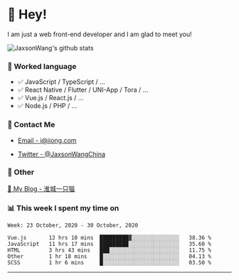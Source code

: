 # 👋 Hey!

I am just a web front-end developer and I am glad to meet you!

![JaxsonWang's github stats](https://github-readme-stats.vercel.app/api?username=JaxsonWang&&show_icons=true&&title_color=1abc9c&&icon_color=1abc9c)


### 📝 Worked language

- ✅ JavaScript / TypeScript / ...
- ✅ React Native / Flutter / UNI-App / Tora / ...
- ✅ Vue.js / React.js / ...
- ✅ Node.js / PHP / ...

### 📮 Contact Me

- [Email - i@iiong.com](mailto:i@iiong.com)

- [Twitter - @JaxsonWangChina](https://twitter.com/JaxsonWangChina)

### 🤪 Other

[📌 My Blog - 淮城一只猫](https://iiong.com)

### 📊 This week I spent my time on

<!--START_SECTION:waka-->
```text
Week: 23 October, 2020 - 30 October, 2020

Vue.js       12 hrs 10 mins  █████████▓░░░░░░░░░░░░░░░   38.36 % 
JavaScript   11 hrs 17 mins  █████████░░░░░░░░░░░░░░░░   35.60 % 
HTML         3 hrs 43 mins   ███░░░░░░░░░░░░░░░░░░░░░░   11.75 % 
Other        1 hr 18 mins    █░░░░░░░░░░░░░░░░░░░░░░░░   04.13 % 
SCSS         1 hr 6 mins     █░░░░░░░░░░░░░░░░░░░░░░░░   03.50 % 
```
<!--END_SECTION:waka-->

---
